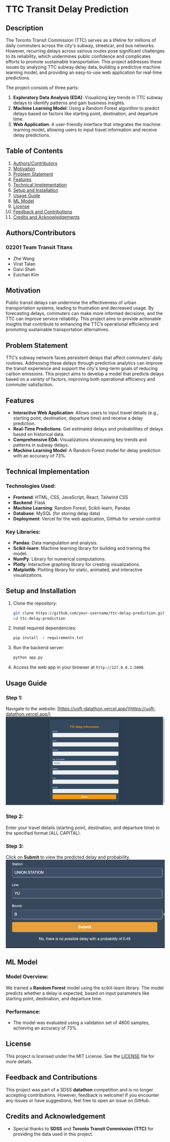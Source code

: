 # TTC Transit Delay Prediction

## Description

The Toronto Transit Commission (TTC) serves as a lifeline for millions of daily commuters across the city's subway, streetcar, and bus networks. However, recurring delays across various routes pose significant challenges to its reliability, which undermines public confidence and complicates efforts to promote sustainable transportation. This project addresses these issues by analyzing TTC subway delay data, building a predictive machine learning model, and providing an easy-to-use web application for real-time predictions.

The project consists of three parts:
1. **Exploratory Data Analysis (EDA)**: Visualizing key trends in TTC subway delays to identify patterns and gain business insights.
2. **Machine Learning Model**: Using a Random Forest algorithm to predict delays based on factors like starting point, destination, and departure time.
3. **Web Application**: A user-friendly interface that integrates the machine learning model, allowing users to input travel information and receive delay predictions.

## Table of Contents

1. [Authors/Contributors](#authorscontributors)
2. [Motivation](#motivation)
3. [Problem Statement](#problem-statement)
4. [Features](#features)
5. [Technical Implementation](#technical-implementation)
6. [Setup and Installation](#setup-and-installation)
7. [Usage Guide](#usage-guide)
8. [ML Model](#ml-model)
9. [License](#license)
10. [Feedback and Contributions](#feedback-and-contributions)
11. [Credits and Acknowledgements](#credits-and-acknowledgements)

## Authors/Contributors
### 02201 Team Transit Titans
- Zhe Wang
- Virat Talan
- Daivi Shah
- Euichan Kim

## Motivation

Public transit delays can undermine the effectiveness of urban transportation systems, leading to frustration and decreased usage. By forecasting delays, commuters can make more informed decisions, and the TTC can improve service reliability. This project aims to provide actionable insights that contribute to enhancing the TTC’s operational efficiency and promoting sustainable transportation alternatives.

## Problem Statement

TTC’s subway network faces persistent delays that affect commuters' daily routines. Addressing these delays through predictive analytics can improve the transit experience and support the city's long-term goals of reducing carbon emissions. This project aims to develop a model that predicts delays based on a variety of factors, improving both operational efficiency and commuter satisfaction.

## Features

- **Interactive Web Application**: Allows users to input travel details (e.g., starting point, destination, departure time) and receive a delay prediction.
- **Real-Time Predictions**: Get estimated delays and probabilities of delays based on historical data.
- **Comprehensive EDA**: Visualizations showcasing key trends and patterns in subway delays.
- **Machine Learning Model**: A Random Forest model for delay prediction with an accuracy of 73%.

## Technical Implementation

### Technologies Used:
- **Frontend**: HTML, CSS, JavaScript, React, Tailwind CSS
- **Backend**: Flask
- **Machine Learning**: Random Forest, Scikit-learn, Pandas
- **Database**: MySQL (for storing delay data)
- **Deployment**: Vercel for the web application, GitHub for version control

### Key Libraries:
- **Pandas**: Data manipulation and analysis.
- **Scikit-learn**: Machine learning library for building and training the model. 
- **NumPy**: Library for numerical computations.
- **Plotly**: Interactive graphing library for creating visualizations. 
- **Matplotlib**: Plotting library for static, animated, and interactive visualizations. 


## Setup and Installation

1. Clone the repository:

    ```bash
    git clone https://github.com/your-username/ttc-delay-prediction.git
    cd ttc-delay-prediction
    ```

2. Install required dependencies:

    ```bash
    pip install -r requirements.txt
    ```

3. Run the backend server:

    ```bash
    python app.py
    ```

4. Access the web app in your browser at `http://127.0.0.1:5000`.

## Usage Guide

### Step 1:
Navigate to the website: [https://uoft-datathon.vercel.app/](https://uoft-datathon.vercel.app/)
![Image](website.png)

### Step 2:
Enter your travel details (starting point, destination, and departure time) in the specified format (ALL CAPITAL).

### Step 3:
Click on **Submit** to view the predicted delay and probability.
![Image](web_result.png)

## ML Model

### Model Overview:
We trained a **Random Forest** model using the scikit-learn library. The model predicts whether a delay is expected, based on input parameters like starting point, destination, and departure time.

### Performance:
- The model was evaluated using a validation set of 4800 samples, achieving an accuracy of 73%.

## License

This project is licensed under the MIT License. See the [LICENSE](LICENSE) file for more details.

## Feedback and Contributions

This project was part of a SDSS **datathon** competition and is no longer accepting contributions. However, feedback is welcome! If you encounter any issues or have suggestions, feel free to open an issue on GitHub. 

## Credits and Acknowledgement
- Special thanks to **SDSS** and **Toronto Transit Commission (TTC)** for providing the data used in this project.

